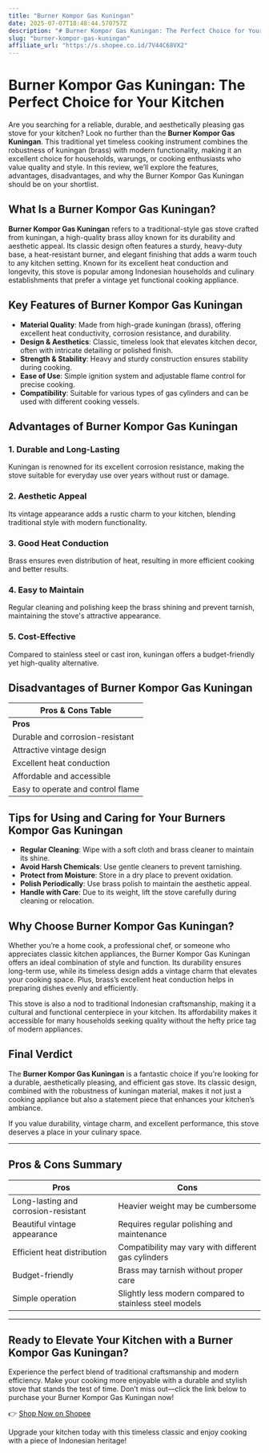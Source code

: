 ```yaml
---
title: "Burner Kompor Gas Kuningan"
date: 2025-07-07T18:48:44.570757Z
description: "# Burner Kompor Gas Kuningan: The Perfect Choice for Your Kitchen..."
slug: "burner-kompor-gas-kuningan"
affiliate_url: "https://s.shopee.co.id/7V44C68VX2"
---
```

# Burner Kompor Gas Kuningan: The Perfect Choice for Your Kitchen

Are you searching for a reliable, durable, and aesthetically pleasing gas stove for your kitchen? Look no further than the **Burner Kompor Gas Kuningan**. This traditional yet timeless cooking instrument combines the robustness of kuningan (brass) with modern functionality, making it an excellent choice for households, warungs, or cooking enthusiasts who value quality and style. In this review, we’ll explore the features, advantages, disadvantages, and why the Burner Kompor Gas Kuningan should be on your shortlist.

## What Is a Burner Kompor Gas Kuningan?

**Burner Kompor Gas Kuningan** refers to a traditional-style gas stove crafted from kuningan, a high-quality brass alloy known for its durability and aesthetic appeal. Its classic design often features a sturdy, heavy-duty base, a heat-resistant burner, and elegant finishing that adds a warm touch to any kitchen setting. Known for its excellent heat conduction and longevity, this stove is popular among Indonesian households and culinary establishments that prefer a vintage yet functional cooking appliance.

## Key Features of Burner Kompor Gas Kuningan

- **Material Quality**: Made from high-grade kuningan (brass), offering excellent heat conductivity, corrosion resistance, and durability.
- **Design & Aesthetics**: Classic, timeless look that elevates kitchen decor, often with intricate detailing or polished finish.
- **Strength & Stability**: Heavy and sturdy construction ensures stability during cooking.
- **Ease of Use**: Simple ignition system and adjustable flame control for precise cooking.
- **Compatibility**: Suitable for various types of gas cylinders and can be used with different cooking vessels.

## Advantages of Burner Kompor Gas Kuningan

### 1. Durable and Long-Lasting
Kuningan is renowned for its excellent corrosion resistance, making the stove suitable for everyday use over years without rust or damage.

### 2. Aesthetic Appeal
Its vintage appearance adds a rustic charm to your kitchen, blending traditional style with modern functionality.

### 3. Good Heat Conduction
Brass ensures even distribution of heat, resulting in more efficient cooking and better results.

### 4. Easy to Maintain
Regular cleaning and polishing keep the brass shining and prevent tarnish, maintaining the stove's attractive appearance.

### 5. Cost-Effective
Compared to stainless steel or cast iron, kuningan offers a budget-friendly yet high-quality alternative.

## Disadvantages of Burner Kompor Gas Kuningan

| Pros & Cons Table |
|---------------------|
| **Pros**          | **Cons**                         |
| Durable and corrosion-resistant | Heavier than other stove types, may require careful handling |
| Attractive vintage design | Requires regular polishing to maintain shine |
| Excellent heat conduction | Brass may tarnish over time without proper maintenance |
| Affordable and accessible | Not as modern-looking as sleek stainless steel models |
| Easy to operate and control flame | Compatibility issues with certain gas cylinders in some models |

## Tips for Using and Caring for Your Burners Kompor Gas Kuningan

- **Regular Cleaning**: Wipe with a soft cloth and brass cleaner to maintain its shine.
- **Avoid Harsh Chemicals**: Use gentle cleaners to prevent tarnishing.
- **Protect from Moisture**: Store in a dry place to prevent oxidation.
- **Polish Periodically**: Use brass polish to maintain the aesthetic appeal.
- **Handle with Care**: Due to its weight, lift the stove carefully during cleaning or relocation.

## Why Choose Burner Kompor Gas Kuningan?

Whether you’re a home cook, a professional chef, or someone who appreciates classic kitchen appliances, the Burner Kompor Gas Kuningan offers an ideal combination of style and function. Its durability ensures long-term use, while its timeless design adds a vintage charm that elevates your cooking space. Plus, brass’s excellent heat conduction helps in preparing dishes evenly and efficiently.

This stove is also a nod to traditional Indonesian craftsmanship, making it a cultural and functional centerpiece in your kitchen. Its affordability makes it accessible for many households seeking quality without the hefty price tag of modern appliances.

## Final Verdict

The **Burner Kompor Gas Kuningan** is a fantastic choice if you're looking for a durable, aesthetically pleasing, and efficient gas stove. Its classic design, combined with the robustness of kuningan material, makes it not just a cooking appliance but also a statement piece that enhances your kitchen’s ambiance.

If you value durability, vintage charm, and excellent performance, this stove deserves a place in your culinary space.

---

## Pros & Cons Summary

| Pros | Cons |
|---|---|
| Long-lasting and corrosion-resistant | Heavier weight may be cumbersome |
| Beautiful vintage appearance | Requires regular polishing and maintenance |
| Efficient heat distribution | Compatibility may vary with different gas cylinders |
| Budget-friendly | Brass may tarnish without proper care |
| Simple operation | Slightly less modern compared to stainless steel models |

---

## Ready to Elevate Your Kitchen with a Burner Kompor Gas Kuningan?

Experience the perfect blend of traditional craftsmanship and modern efficiency. Make your cooking more enjoyable with a durable and stylish stove that stands the test of time. Don’t miss out—click the link below to purchase your Burner Kompor Gas Kuningan now!

👉 [Shop Now on Shopee](https://s.shopee.co.id/7V44C68VX2)

Upgrade your kitchen today with this timeless classic and enjoy cooking with a piece of Indonesian heritage!
